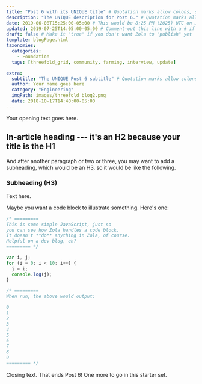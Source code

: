 ```yaml
---
title: "Post 6 with its UNIQUE title" # Quotation marks allow colons, semicolons, etc.
description: "The UNIQUE description for Post 6." # Quotation marks allow colons, semicolons, etc.
date: 2019-06-08T15:25:00-05:00 # This would be 8:25 PM (2025) UTC on June 8, 2019
updated: 2019-07-25T14:05:00-05:00 # Comment-out this line with a # if content is unchanged
draft: false # Make it "true" if you don't want Zola to "publish" yet
template: blogPage.html
taxonomies:
  categories:
    - Foundation
  tags: [threefold_grid, community, farming, interview, update]

extra:
  subtitle: "The UNIQUE Post 6 subtitle" # Quotation marks allow colons, semicolons, etc.
  author: Your name goes here
  category: "Engineering"
  imgPath: images/threefold_blog2.png
  date: 2018-10-17T14:40:00-05:00
---
```


Your opening text goes here.

## In-article heading --- it's an H2 because your title is the H1

And after another paragraph or two or three, you may want to add a subheading, which would be an H3, so it would be like the following.

### Subheading (H3)

Text here.

Maybe you want a code block to illustrate something. Here's one:

```js
/* =========
This is some simple JavaScript, just so 
you can see how Zola handles a code block.
It doesn't **do** anything in Zola, of course. 
Helpful on a dev blog, eh?
========= */

var i, j;
for (i = 0; i < 10; i++) {
  j = i;
  console.log(j);
}

/* ========= 
When run, the above would output:

0
1
2
3
4
5
6
7
8
9
========= */
```

Closing text. That ends Post 6! One more to go in this starter set.
